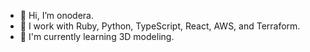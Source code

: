 - 👋 Hi, I’m onodera.
- 👀 I work with Ruby, Python, TypeScript, React, AWS, and Terraform.
- 🌱 I'm currently learning 3D modeling.

